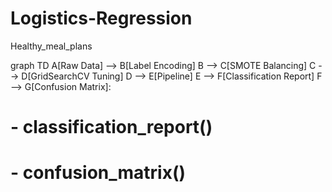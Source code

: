 # Logistics-Regression
Healthy_meal_plans

graph TD
    A[Raw Data] --> B[Label Encoding]
    B --> C[SMOTE Balancing]
    C --> D[GridSearchCV Tuning]
    D --> E[Pipeline]
    E --> F[Classification Report]
    F --> G[Confusion Matrix]: 
#    - classification_report()
#    - confusion_matrix()
